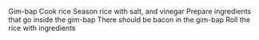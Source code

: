 Gim-bap
Cook rice
Season rice with salt, and vinegar
Prepare ingredients that go inside the gim-bap
There should be bacon in the gim-bap
Roll the rice with ingredients
